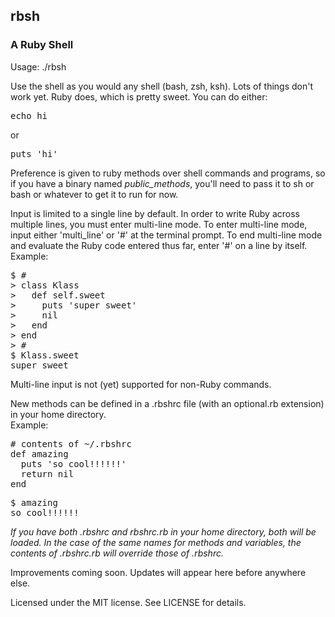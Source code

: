 ## rbsh
### A Ruby Shell

Usage: ./rbsh 

Use the shell as you would any shell (bash, zsh, ksh). Lots of things don't work yet. Ruby does, which is pretty sweet. You can do either:

<pre>
echo hi</pre>
or
<pre>
puts 'hi'</pre>

Preference is given to ruby methods over shell commands and programs, so if you have a binary named _public_methods_, you'll need to pass it to sh or bash or whatever to get it to run for now.

Input is limited to a single line by default. In order to write Ruby across multiple lines, you must enter multi-line mode. To enter multi-line mode, input either 'multi_line' or '#' at the terminal prompt. To end multi-line mode and evaluate the Ruby code entered thus far, enter '#' on a line by itself.  
Example:
<pre>
$ #
> class Klass
>   def self.sweet
>     puts 'super sweet'
>     nil
>   end
> end
> #
$ Klass.sweet
super sweet</pre>
Multi-line input is not (yet) supported for non-Ruby commands.

New methods can be defined in a .rbshrc file (with an optional.rb extension) in your home directory.  
Example:
<pre>
# contents of ~/.rbshrc
def amazing
  puts 'so cool!!!!!!'
  return nil
end</pre>
<pre>
$ amazing
so cool!!!!!!</pre>
_If you have both .rbshrc and rbshrc.rb in your home directory, both will be loaded. In the case of the same names for methods and variables, the contents of .rbshrc.rb will override those of .rbshrc._

Improvements coming soon. Updates will appear here before anywhere else.

Licensed under the MIT license. See LICENSE for details.

